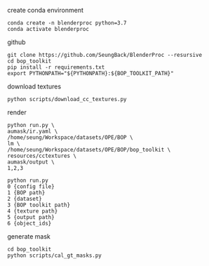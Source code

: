 create conda environment
```
conda create -n blenderproc python=3.7
conda activate blenderproc
```
github
```
git clone https://github.com/SeungBack/BlenderProc --resursive
cd bop_toolkit
pip install -r requirements.txt
export PYTHONPATH="${PYTHONPATH}:${BOP_TOOLKIT_PATH}"
```
download textures
```
python scripts/download_cc_textures.py
```
render
```
python run.py \
aumask/ir.yaml \
/home/seung/Workspace/datasets/OPE/BOP \
lm \
/home/seung/Workspace/datasets/OPE/BOP/bop_toolkit \
resources/cctextures \
aumask/output \
1,2,3

python run.py
0 {config file}
1 {BOP path}
2 {dataset}
3 {BOP toolkit path}
4 {texture path}
5 {output path}
6 {object_ids}

```




generate mask
```
cd bop_toolkit 
python scripts/cal_gt_masks.py
```
